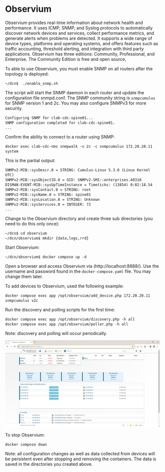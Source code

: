# Observium

Observium provides real-time information about network health and performance. It uses ICMP, SNMP, and Syslog protocols to automatically discover network devices and services, collect performance metrics, and generate alerts when problems are detected. It supports a wide range of device types, platforms and operating systems, and offers features such as traffic accounting, threshold alerting, and integration with third party applications. Observium has three editions: Community, Professional, and Enterprise. The Community Edition is free and open source,

To able to use Observium, you must enable SNMP on all routers after the topology is deployed:

```
~/dcn$  ./enable_snmp.sh
```

The script will start the SNMP daemon in each router and update the configuration file snmpd.conf. The SNMP community string is `snmpcumulus` for SNMP version 1 and 2c. You may also configure SNMPv3 for more security.

```
Configuring SNMP for clab-cdc-spine01...
SNMP configuration completed for clab-cdc-spine01.
...
```


Confirm the ability to connect to a router using SNMP:

```
docker exec clab-cdc-nms snmpwalk -v 2c -c snmpcumulus 172.20.20.11 system
```

This is the partial output:

```
SNMPv2-MIB::sysDescr.0 = STRING: Cumulus-Linux 5.3.0 (Linux Kernel UTC)
SNMPv2-MIB::sysObjectID.0 = OID: SNMPv2-SMI::enterprises.40310
DISMAN-EVENT-MIB::sysUpTimeInstance = Timeticks: (13854) 0:02:18.54
SNMPv2-MIB::sysContact.0 = STRING: root
SNMPv2-MIB::sysName.0 = STRING: spine01
SNMPv2-MIB::sysLocation.0 = STRING: Unknown
SNMPv2-MIB::sysServices.0 = INTEGER: 72
...
```

Change to the Observium directory and create three sub directories (you need to do this only once):

```
~/dcn$ cd observium
~/dcn/observium$ mkdir {data,logs,rrd}
```

Start Observium:

```
~/dcn/observium$ docker compose up -d
```

Open a browser and access Observium via (http://localhost:8888/). Use the username and password found in the `docker-compose.yaml` file. You may change them later.

To add devices to Observium, used the following example:

```
docker compose exec app /opt/observium/add_device.php 172.20.20.11 snmpcumulus v2c
```

Run the discovery and polling scripts for the first time:

```
docker compose exec app /opt/observium/discovery.php -h all
docker compose exec app /opt/observium/poller.php -h all
```

Note: discovery and polling will occur periodically.

![Observium](img/observium.png)

To stop Observium:

```
docker compose down
```

Note: all configuration changes as well as data collected from devices will be persistent even after stopping and removing the containers. The data is saved in the directories you created above.
